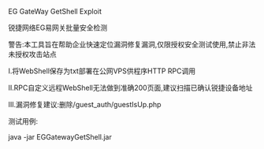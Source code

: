 EG GateWay GetShell Exploit

锐捷网络EG易网关批量安全检测

警告:本工具旨在帮助企业快速定位漏洞修复漏洞,仅限授权安全测试使用,禁止非法未授权攻击站点



Ⅰ.将WebShell保存为txt部署在公网VPS供程序HTTP RPC调用

Ⅱ.RPC自定义远程WebShell无法做到准确200页面,建议扫描已确认锐捷设备地址

Ⅲ.漏洞修复建议:删除/guest_auth/guestIsUp.php



测试用例:

java -jar EGGatewayGetShell.jar



